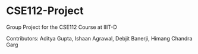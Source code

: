 # CSE112-Project
Group Project for the CSE112 Course at IIIT-D

Contributors:
Aditya Gupta,
Ishaan Agrawal,
Debjit Banerji,
Himang Chandra Garg
